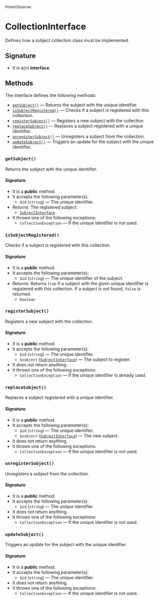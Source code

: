 <small>Phine\Observer</small>

CollectionInterface
===================

Defines how a subject collection class must be implemented.

Signature
---------

- It is a(n) **interface**.

Methods
-------

The interface defines the following methods:

- [`getSubject()`](#getSubject) &mdash; Returns the subject with the unique identifier.
- [`isSubjectRegistered()`](#isSubjectRegistered) &mdash; Checks if a subject is registered with this collection.
- [`registerSubject()`](#registerSubject) &mdash; Registers a new subject with the collection.
- [`replaceSubject()`](#replaceSubject) &mdash; Replaces a subject registered with a unique identifier.
- [`unregisterSubject()`](#unregisterSubject) &mdash; Unregisters a subject from the collection.
- [`updateSubject()`](#updateSubject) &mdash; Triggers an update for the subject with the unique identifier.

### `getSubject()` <a name="getSubject"></a>

Returns the subject with the unique identifier.

#### Signature

- It is a **public** method.
- It accepts the following parameter(s):
    - `$id` (`string`) &mdash; The unique identifier.
- _Returns:_ The registered subject.
    - [`SubjectInterface`](../../Phine/Observer/SubjectInterface.md)
- It throws one of the following exceptions:
    - `CollectionException` &mdash; If the unique identifier is not used.

### `isSubjectRegistered()` <a name="isSubjectRegistered"></a>

Checks if a subject is registered with this collection.

#### Signature

- It is a **public** method.
- It accepts the following parameter(s):
    - `$id` (`string`) &mdash; The unique identifier of the subject.
- _Returns:_ Returns `true` if a subject with the given unique identifier is registered with this collection. If a subject is not found, `false` is returned.
    - `boolean`

### `registerSubject()` <a name="registerSubject"></a>

Registers a new subject with the collection.

#### Signature

- It is a **public** method.
- It accepts the following parameter(s):
    - `$id` (`string`) &mdash; The unique identifier.
    - `$subject` ([`SubjectInterface`](../../Phine/Observer/SubjectInterface.md)) &mdash; The subject to register.
- It does not return anything.
- It throws one of the following exceptions:
    - `CollectionException` &mdash; If the unique identifier is already used.

### `replaceSubject()` <a name="replaceSubject"></a>

Replaces a subject registered with a unique identifier.

#### Signature

- It is a **public** method.
- It accepts the following parameter(s):
    - `$id` (`string`) &mdash; The unique identifier.
    - `$subject` ([`SubjectInterface`](../../Phine/Observer/SubjectInterface.md)) &mdash; The new subject.
- It does not return anything.
- It throws one of the following exceptions:
    - `CollectionException` &mdash; If the unique identifier is not used.

### `unregisterSubject()` <a name="unregisterSubject"></a>

Unregisters a subject from the collection.

#### Signature

- It is a **public** method.
- It accepts the following parameter(s):
    - `$id` (`string`) &mdash; The unique identifier.
- It does not return anything.
- It throws one of the following exceptions:
    - `CollectionException` &mdash; If the unique identifier is not used.

### `updateSubject()` <a name="updateSubject"></a>

Triggers an update for the subject with the unique identifier.

#### Signature

- It is a **public** method.
- It accepts the following parameter(s):
    - `$id` (`string`) &mdash; The unique identifier.
- It does not return anything.
- It throws one of the following exceptions:
    - `CollectionException` &mdash; If the unique identifier is not used.

